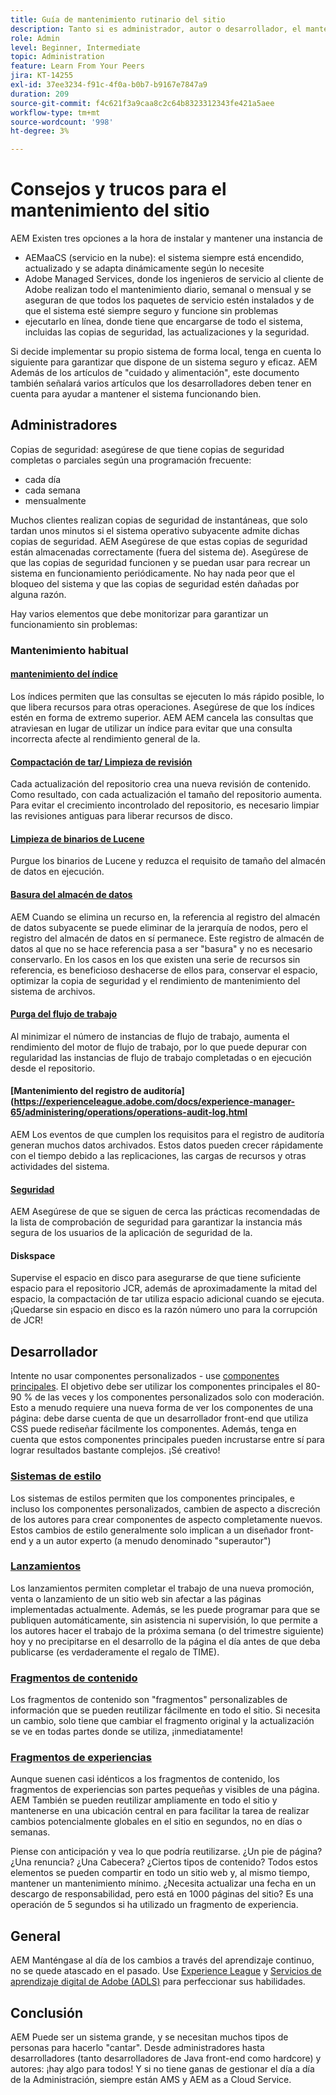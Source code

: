 ```yaml
---
title: Guía de mantenimiento rutinario del sitio
description: Tanto si es administrador, autor o desarrollador, el mantenimiento del sitio afecta a todos los aspectos de la instancia de AEM Sites. Utilice esta guía para asegurarse de que la estrategia está configurada para el éxito.
role: Admin
level: Beginner, Intermediate
topic: Administration
feature: Learn From Your Peers
jira: KT-14255
exl-id: 37ee3234-f91c-4f0a-b0b7-b9167e7847a9
duration: 209
source-git-commit: f4c621f3a9caa8c2c64b8323312343fe421a5aee
workflow-type: tm+mt
source-wordcount: '998'
ht-degree: 3%

---
```


# Consejos y trucos para el mantenimiento del sitio

AEM Existen tres opciones a la hora de instalar y mantener una instancia de

* AEMaaCS (servicio en la nube): el sistema siempre está encendido, actualizado y se adapta dinámicamente según lo necesite
* Adobe Managed Services, donde los ingenieros de servicio al cliente de Adobe realizan todo el mantenimiento diario, semanal o mensual y se aseguran de que todos los paquetes de servicio estén instalados y de que el sistema esté siempre seguro y funcione sin problemas
* ejecutarlo en línea, donde tiene que encargarse de todo el sistema, incluidas las copias de seguridad, las actualizaciones y la seguridad.

Si decide implementar su propio sistema de forma local, tenga en cuenta lo siguiente para garantizar que dispone de un sistema seguro y eficaz. AEM Además de los artículos de &quot;cuidado y alimentación&quot;, este documento también señalará varios artículos que los desarrolladores deben tener en cuenta para ayudar a mantener el sistema funcionando bien.

## Administradores

Copias de seguridad: asegúrese de que tiene copias de seguridad completas o parciales según una programación frecuente:

* cada día
* cada semana
* mensualmente

Muchos clientes realizan copias de seguridad de instantáneas, que solo tardan unos minutos si el sistema operativo subyacente admite dichas copias de seguridad. AEM Asegúrese de que estas copias de seguridad están almacenadas correctamente (fuera del sistema de). Asegúrese de que las copias de seguridad funcionen y se puedan usar para recrear un sistema en funcionamiento periódicamente. No hay nada peor que el bloqueo del sistema y que las copias de seguridad estén dañadas por alguna razón.

Hay varios elementos que debe monitorizar para garantizar un funcionamiento sin problemas:

### Mantenimiento habitual

#### [mantenimiento del índice](https://experienceleague.adobe.com/docs/experience-manager-65/deploying/practices/best-practices-for-queries-and-indexing.html?lang=en)

Los índices permiten que las consultas se ejecuten lo más rápido posible, lo que libera recursos para otras operaciones. Asegúrese de que los índices estén en forma de extremo superior. AEM AEM cancela las consultas que atraviesan en lugar de utilizar un índice para evitar que una consulta incorrecta afecte al rendimiento general de la.

#### [Compactación de tar/ Limpieza de revisión](https://experienceleague.adobe.com/docs/experience-manager-65/deploying/deploying/revision-cleanup.html?lang=en)

Cada actualización del repositorio crea una nueva revisión de contenido. Como resultado, con cada actualización el tamaño del repositorio aumenta. Para evitar el crecimiento incontrolado del repositorio, es necesario limpiar las revisiones antiguas para liberar recursos de disco.

#### [Limpieza de binarios de Lucene](https://experienceleague.adobe.com/docs/experience-manager-65/administering/operations/operations-dashboard.html#automated-maintenance-tasks)

Purgue los binarios de Lucene y reduzca el requisito de tamaño del almacén de datos en ejecución.

#### [Basura del almacén de datos](https://experienceleague.adobe.com/docs/experience-manager-65/administering/operations/data-store-garbage-collection.html?lang=es)

AEM Cuando se elimina un recurso en, la referencia al registro del almacén de datos subyacente se puede eliminar de la jerarquía de nodos, pero el registro del almacén de datos en sí permanece. Este registro de almacén de datos al que no se hace referencia pasa a ser &quot;basura&quot; y no es necesario conservarlo. En los casos en los que existen una serie de recursos sin referencia, es beneficioso deshacerse de ellos para, conservar el espacio, optimizar la copia de seguridad y el rendimiento de mantenimiento del sistema de archivos.

#### [Purga del flujo de trabajo](https://experienceleague.adobe.com/docs/experience-manager-65/administering/operations/workflows-administering.html)

Al minimizar el número de instancias de flujo de trabajo, aumenta el rendimiento del motor de flujo de trabajo, por lo que puede depurar con regularidad las instancias de flujo de trabajo completadas o en ejecución desde el repositorio.

#### [Mantenimiento del registro de auditoría] (https://experienceleague.adobe.com/docs/experience-manager-65/administering/operations/operations-audit-log.html

AEM Los eventos de que cumplen los requisitos para el registro de auditoría generan muchos datos archivados. Estos datos pueden crecer rápidamente con el tiempo debido a las replicaciones, las cargas de recursos y otras actividades del sistema.

#### [Seguridad](https://experienceleague.adobe.com/docs/experience-manager-65/administering/security/security-checklist.html?lang=en)

AEM Asegúrese de que se siguen de cerca las prácticas recomendadas de la lista de comprobación de seguridad para garantizar la instancia más segura de los usuarios de la aplicación de seguridad de la.

#### Diskspace

Supervise el espacio en disco para asegurarse de que tiene suficiente espacio para el repositorio JCR, además de aproximadamente la mitad del espacio, la compactación de tar utiliza espacio adicional cuando se ejecuta. ¡Quedarse sin espacio en disco es la razón número uno para la corrupción de JCR!

## Desarrollador

Intente no usar componentes personalizados - use [componentes principales](https://www.aemcomponents.dev/). El objetivo debe ser utilizar los componentes principales el 80-90 % de las veces y los componentes personalizados solo con moderación. Esto a menudo requiere una nueva forma de ver los componentes de una página: debe darse cuenta de que un desarrollador front-end que utiliza CSS puede rediseñar fácilmente los componentes. Además, tenga en cuenta que estos componentes principales pueden incrustarse entre sí para lograr resultados bastante complejos. ¡Sé creativo!

### [Sistemas de estilo](https://experienceleague.adobe.com/docs/experience-manager-65/authoring/siteandpage/style-system.html?lang=en)

Los sistemas de estilos permiten que los componentes principales, e incluso los componentes personalizados, cambien de aspecto a discreción de los autores para crear componentes de aspecto completamente nuevos. Estos cambios de estilo generalmente solo implican a un diseñador front-end y a un autor experto (a menudo denominado &quot;superautor&quot;)

### [Lanzamientos](https://experienceleague.adobe.com/docs/experience-manager-cloud-service/content/sites/authoring/launches/overview.html?lang=en)

Los lanzamientos permiten completar el trabajo de una nueva promoción, venta o lanzamiento de un sitio web sin afectar a las páginas implementadas actualmente. Además, se les puede programar para que se publiquen automáticamente, sin asistencia ni supervisión, lo que permite a los autores hacer el trabajo de la próxima semana (o del trimestre siguiente) hoy y no precipitarse en el desarrollo de la página el día antes de que deba publicarse (es verdaderamente el regalo de TIME).

### [Fragmentos de contenido](https://experienceleague.adobe.com/docs/experience-manager-65/assets/fragments/content-fragments.html)

Los fragmentos de contenido son &quot;fragmentos&quot; personalizables de información que se pueden reutilizar fácilmente en todo el sitio. Si necesita un cambio, solo tiene que cambiar el fragmento original y la actualización se ve en todas partes donde se utiliza, ¡inmediatamente!

### [Fragmentos de experiencias](https://experienceleague.adobe.com/docs/experience-manager-learn/sites/experience-fragments/experience-fragments-feature-video-use.html?lang=en)

Aunque suenen casi idénticos a los fragmentos de contenido, los fragmentos de experiencias son partes pequeñas y visibles de una página. AEM También se pueden reutilizar ampliamente en todo el sitio y mantenerse en una ubicación central en para facilitar la tarea de realizar cambios potencialmente globales en el sitio en segundos, no en días o semanas.

Piense con anticipación y vea lo que podría reutilizarse. ¿Un pie de página? ¿Una renuncia? ¿Una Cabecera? ¿Ciertos tipos de contenido? Todos estos elementos se pueden compartir en todo un sitio web y, al mismo tiempo, mantener un mantenimiento mínimo. ¿Necesita actualizar una fecha en un descargo de responsabilidad, pero está en 1000 páginas del sitio? Es una operación de 5 segundos si ha utilizado un fragmento de experiencia.

## General

AEM Manténgase al día de los cambios a través del aprendizaje continuo, no se quede atascado en el pasado. Use [Experience League](https://experienceleague.adobe.com/docs/experience-manager-learn/sites/overview.html?lang=en) y [Servicios de aprendizaje digital de Adobe (ADLS)](https://learning.adobe.com/) para perfeccionar sus habilidades.

## Conclusión

AEM Puede ser un sistema grande, y se necesitan muchos tipos de personas para hacerlo &quot;cantar&quot;. Desde administradores hasta desarrolladores (tanto desarrolladores de Java front-end como hardcore) y autores: ¡hay algo para todos! Y si no tiene ganas de gestionar el día a día de la Administración, siempre están AMS y AEM as a Cloud Service.
